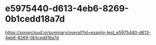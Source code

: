 # e5975440-d613-4eb6-8269-0b1cedd18a7d
https://sonarcloud.io/summary/overall?id=examly-test_e5975440-d613-4eb6-8269-0b1cedd18a7d
